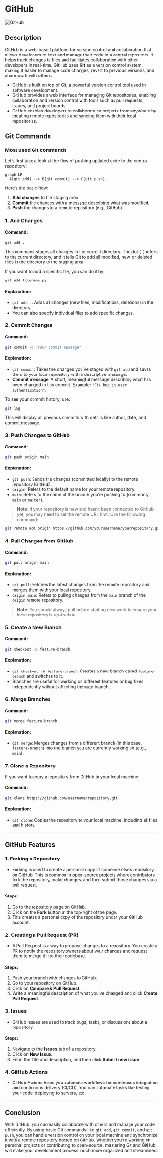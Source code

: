 
# **GitHub**

![GitHub](list_images/github.jpeg)

## Description
GitHub is a web-based platform for version control and collaboration that allows developers to host and manage their code in a central repository. It helps track changes to files and facilitates collaboration with other developers in real-time. GitHub uses **Git** as a version control system, making it easier to manage code changes, revert to previous versions, and share work with others.

- GitHub is built on top of Git, a powerful version control tool used in software development.
- GitHub provides a web interface for managing Git repositories, enabling collaboration and version control with tools such as pull requests, issues, and project boards.
- GitHub enables developers to collaborate on projects from anywhere by creating remote repositories and syncing them with their local repositories.

## Git Commands

### **Most used Git commands**

Let’s first take a look at the flow of pushing updated code to the central repository:

```mermaid
graph LR
  A[git add] --> B[git commit] --> C[git push];
```

Here’s the basic flow:
1. **Add changes** to the staging area.
2. **Commit** the changes with a message describing what was modified.
3. **Push** the changes to a remote repository (e.g., GitHub).

### 1. Add Changes

#### Command:
```bash
git add .
```
This command stages all changes in the current directory. The dot (`.`) refers to the current directory, and it tells Git to add all modified, new, or deleted files in the directory to the staging area.

If you want to add a specific file, you can do it by:
```bash
git add filename.py
```

#### Explanation:
- `git add .`: Adds all changes (new files, modifications, deletions) in the directory.
- You can also specify individual files to add specific changes.

### 2. Commit Changes

#### Command:
```bash
git commit -m "Your commit message"
```

#### Explanation:
- `git commit`: Takes the changes you’ve staged with `git add` and saves them to your local repository with a descriptive message.
- **Commit message**: A short, meaningful message describing what has been changed in this commit. Example: `"Fix bug in user authentication"`.

To see your commit history, use:
```bash
git log
```

This will display all previous commits with details like author, date, and commit message.

### 3. Push Changes to GitHub

#### Command:
```bash
git push origin main
```

#### Explanation:
- `git push`: Sends the changes (committed locally) to the remote repository (GitHub).
- `origin`: Refers to the default name for your remote repository.
- `main`: Refers to the name of the branch you’re pushing to (commonly `main` or `master`).

> **Note**: If your repository is new and hasn’t been connected to GitHub yet, you may need to set the remote URL first. Use the following command:
```bash
git remote add origin https://github.com/yourusername/yourrepository.git
```

### 4. Pull Changes from GitHub

#### Command:
```bash
git pull origin main
```

#### Explanation:
- `git pull`: Fetches the latest changes from the remote repository and merges them with your local repository.
- `origin main`: Refers to pulling changes from the `main` branch of the `origin` remote repository.

> **Note**: You should always pull before starting new work to ensure your local repository is up-to-date.

### 5. Create a New Branch

#### Command:
```bash
git checkout -b feature-branch
```

#### Explanation:
- `git checkout -b feature-branch`: Creates a new branch called `feature-branch` and switches to it.
- Branches are useful for working on different features or bug fixes independently without affecting the `main` branch.

### 6. Merge Branches

#### Command:
```bash
git merge feature-branch
```

#### Explanation:
- `git merge`: Merges changes from a different branch (in this case, `feature-branch`) into the branch you are currently working on (e.g., `main`).

### 7. Clone a Repository

If you want to copy a repository from GitHub to your local machine:

#### Command:
```bash
git clone https://github.com/username/repository.git
```

#### Explanation:
- `git clone`: Copies the repository to your local machine, including all files and history.

---

## GitHub Features

### 1. **Forking a Repository**
- Forking is used to create a personal copy of someone else’s repository on GitHub. This is common in open-source projects where contributors fork the repository, make changes, and then submit those changes via a pull request.

#### Steps:
1. Go to the repository page on GitHub.
2. Click on the **Fork** button at the top-right of the page.
3. This creates a personal copy of the repository under your GitHub account.

### 2. **Creating a Pull Request (PR)**
- A Pull Request is a way to propose changes to a repository. You create a PR to notify the repository owners about your changes and request them to merge it into their codebase.

#### Steps:
1. Push your branch with changes to GitHub.
2. Go to your repository on GitHub.
3. Click on **Compare & Pull Request**.
4. Write a meaningful description of what you’ve changed and click **Create Pull Request**.

### 3. **Issues**
- GitHub Issues are used to track bugs, tasks, or discussions about a repository.

#### Steps:
1. Navigate to the **Issues** tab of a repository.
2. Click on **New Issue**.
3. Fill in the title and description, and then click **Submit new issue**.

### 4. **GitHub Actions**
- GitHub Actions helps you automate workflows for continuous integration and continuous delivery (CI/CD). You can automate tasks like testing your code, deploying to servers, etc.

---

## Conclusion

With GitHub, you can easily collaborate with others and manage your code efficiently. By using basic Git commands like `git add`, `git commit`, and `git push`, you can handle version control on your local machine and synchronize it with a remote repository hosted on GitHub. Whether you're working on personal projects or contributing to open-source, mastering Git and GitHub will make your development process much more organized and streamlined.

